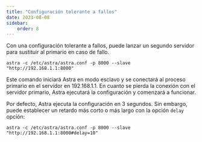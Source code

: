```yaml
---
title: "Configuración tolerante a fallos"
date: 2023-08-08
sidebar:
    order: 8
---
```


Con una configuración tolerante a fallos, puede lanzar un segundo servidor para sustituir al primario en caso de fallo.

```
astra -c /etc/astra/astra.conf -p 8000 --slave "http://192.168.1.1:8000"
```

Este comando iniciará Astra en modo esclavo y se conectará al proceso primario en el servidor en 192.168.1.1. En cuanto se pierda la conexión con el servidor primario, Astra ejecutará la configuración y comenzará a funcionar.

Por defecto, Astra ejecuta la configuración en 3 segundos. Sin embargo, puede establecer un retardo más corto o más largo con la opción `delay` opción:

```
astra -c /etc/astra/astra.conf -p 8000 --slave "http://192.168.1.1:8000#delay=10"
```
